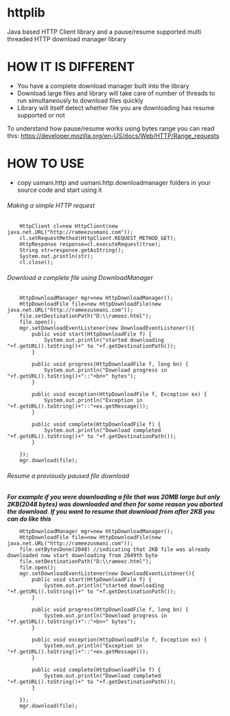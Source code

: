 # httplib
Java based HTTP Client library and a pause/resume supported multi threaded HTTP download manager library

# HOW IT IS DIFFERENT

- You have a complete download manager built into the library
- Download large files and library will take care of number of threads to run simultaneously to download files quickly
- Library will itself detect whether file you are downloading has resume supported or not

To understand how pause/resume works using bytes range you can read this:
https://developer.mozilla.org/en-US/docs/Web/HTTP/Range_requests

# HOW TO USE

- copy usmani.http and usmani.http.downloadmanager folders in your source code and start using it

###### Making a simple HTTP request
        HttpClient cl=new HttpClient(new java.net.URL("http://rameezusmani.com"));
        cl.setRequestMethod(HttpClient.REQUEST_METHOD_GET);
        HttpResponse response=cl.executeRequest(true);
        String str=response.getAsString();
        System.out.println(str);
        cl.close();
      
###### Download a complete file using DownloadManager
        HttpDownloadManager mgr=new HttpDownloadManager();
        HttpDownloadFile file=new HttpDownloadFile(new java.net.URL("http://rameezusmani.com"));
        file.setDestinationPath("D:\\rameez.html");
        file.open();
        mgr.setDownloadEventListener(new DownloadEventListener(){
            public void start(HttpDownloadFile f) {
                System.out.println("started downloading "+f.getURL().toString()+" to "+f.getDestinationPath());	
            }

            public void progress(HttpDownloadFile f, long bn) {
                System.out.println("Download progress in "+f.getURL().toString()+"::"+bn+" bytes");
            }

            public void exception(HttpDownloadFile f, Exception ex) {
                System.out.println("Exception in "+f.getURL().toString()+"::"+ex.getMessage());
            }

            public void complete(HttpDownloadFile f) {
                System.out.println("Download completed "+f.getURL().toString()+" to "+f.getDestinationPath());			
            }
            
        });
        mgr.download(file);

###### Resume a previously paused file download

**_For example if you were downloading a file that was 20MB large but only 2KB(2048 bytes) was downloaded and then for some reason you aborted the download. If you want to resume that download from after 2KB you can do like this_**

        HttpDownloadManager mgr=new HttpDownloadManager();
        HttpDownloadFile file=new HttpDownloadFile(new java.net.URL("http://rameezusmani.com"));
        file.setBytesDone(2048) //indicating that 2KB file was already downloaded now start downloading from 2049th byte
        file.setDestinationPath("D:\\rameez.html");
        file.open();
        mgr.setDownloadEventListener(new DownloadEventListener(){
            public void start(HttpDownloadFile f) {
                System.out.println("started downloading "+f.getURL().toString()+" to "+f.getDestinationPath());	
            }

            public void progress(HttpDownloadFile f, long bn) {
                System.out.println("Download progress in "+f.getURL().toString()+"::"+bn+" bytes");
            }

            public void exception(HttpDownloadFile f, Exception ex) {
                System.out.println("Exception in "+f.getURL().toString()+"::"+ex.getMessage());
            }

            public void complete(HttpDownloadFile f) {
                System.out.println("Download completed "+f.getURL().toString()+" to "+f.getDestinationPath());			
            }
            
        });
        mgr.download(file);